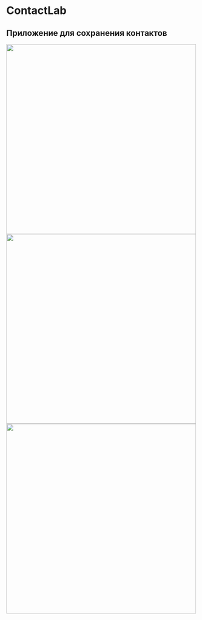 # ContactLab
## Приложение для сохранения контактов
<img height="500" src="https://user-images.githubusercontent.com/116941954/198819562-8c4df44d-0972-4269-a299-8784c7904521.png"/>
<img height="500" src="https://user-images.githubusercontent.com/116941954/199682016-1f4520cc-2818-42a1-ade5-0cad88f65903.png"/>
<img height="500" src="https://user-images.githubusercontent.com/116941954/199681792-e8e5e35a-5fd7-4b88-94fe-1662064588e7.png"/>

